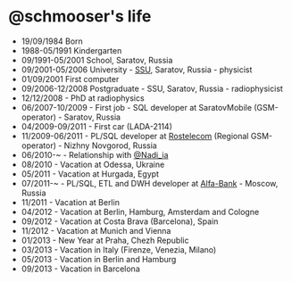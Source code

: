 @schmooser's life
=================

- 19/09/1984 Born
- 1988-05/1991 Kindergarten
- 09/1991-05/2001 School, Saratov, Russia
- 09/2001-05/2006 University - [SSU](http://sgu.ru), Saratov, Russia - physicist
- 01/09/2001 First computer
- 09/2006-12/2008 Postgraduate - SSU, Saratov, Russia - radiophysicist
- 12/12/2008 - PhD at radiophysics
- 06/2007-10/2009 - First job - SQL developer at SaratovMobile (GSM-operator) - Saratov, Russia
- 04/2009-09/2011 - First car (LADA-2114)
- 11/2009-06/2011 - PL/SQL developer at [Rostelecom](http://www.rostelecom.ru/en/about/info/) (Regional GSM-operator) - Nizhny Novgorod, Russia
- 06/2010-~ - Relationship with [@Nadi_ia](http://twitter.com/Nadi_ia)
- 08/2010 - Vacation at Odessa, Ukraine
- 05/2011 - Vacation at Hurgada, Egypt
- 07/2011-~ - PL/SQL, ETL and DWH developer at [Alfa-Bank](http://alfabank.ru) - Moscow, Russia
- 11/2011 - Vacation at Berlin
- 04/2012 - Vacation at Berlin, Hamburg, Amsterdam and Cologne
- 09/2012 - Vacation at Costa Brava (Barcelona), Spain
- 11/2012 - Vacation at Munich and Vienna
- 01/2013 - New Year at Praha, Chezh Republic
- 03/2013 - Vacation in Italy (Firenze, Venezia, Milano)
- 05/2013 - Vacation in Berlin and Hamburg
- 09/2013 - Vacation in Barcelona
